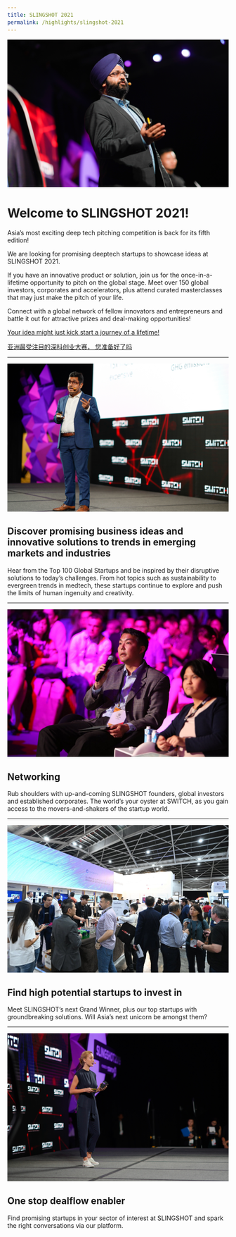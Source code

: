 ```yaml
---
title: SLINGSHOT 2021
permalink: /highlights/slingshot-2021
---
```

![](/images/SLINGSHOT%203.jpg)
# Welcome to SLINGSHOT 2021!
Asia’s most exciting deep tech pitching competition is back for its fifth edition!

We are looking for promising deeptech startups to showcase ideas at SLINGSHOT 2021.

If you have an innovative product or solution, join us for the once-in-a-lifetime opportunity to pitch on the global stage. Meet over 150 global investors, corporates and accelerators, plus attend curated masterclasses that may just make the pitch of your life.

Connect with a global network of fellow innovators and entrepreneurs and battle it out for attractive prizes and deal-making opportunities!

[Your idea might just kick start a journey of a lifetime!](https://slingshot.agorize.com/2021-edition?t=Wpdpp6Sn_r24kjBBmPXsUg?utm_source=www.switchsg.org&utm_medium=referral&utm_campaign=slingshot2021)

[亚洲最受注目的深科创业大赛， 您准备好了吗](https://slingshot-cn.agorize.com/2021-edition?t=fX5LOg7F8fnaJvgACrUEbg?utm_source=www.switchsg.org&utm_medium=referral&utm_campaign=slingshot2021)

---

![](/images/SLINGSHOT%201.jpg)
## Discover promising business ideas and innovative solutions to trends in emerging markets and industries
Hear from the Top 100 Global Startups and be inspired by their disruptive solutions to today’s challenges. From hot topics such as sustainability to evergreen trends in medtech, these startups continue to explore and push the limits of human ingenuity and creativity.

---

![](/images/SWITCH%20Connect%207.jpg)
## Networking
Rub shoulders with up-and-coming SLINGSHOT founders, global investors and established corporates. The world’s your oyster at SWITCH, as you gain access to the movers-and-shakers of the startup world.

---

![](/images/Networking.jpg)
## Find high potential startups to invest in
Meet SLINGSHOT’s next Grand Winner, plus our top startups with groundbreaking solutions. Will Asia’s next unicorn be amongst them?

---

![](/images/SLINGSHOT%202.jpg)
## One stop dealflow enabler
Find promising startups in your sector of interest at SLINGSHOT and spark the right conversations via our platform.